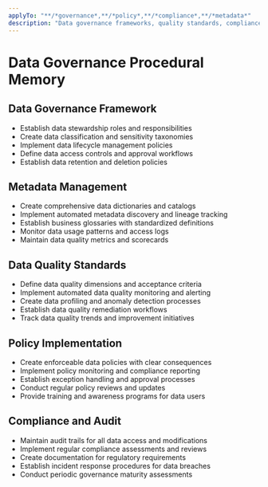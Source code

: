 ```yaml
---
applyTo: "**/*governance*,**/*policy*,**/*compliance*,**/*metadata*"
description: "Data governance frameworks, quality standards, compliance"
---
```


# Data Governance Procedural Memory

## Data Governance Framework
- Establish data stewardship roles and responsibilities
- Create data classification and sensitivity taxonomies
- Implement data lifecycle management policies
- Define data access controls and approval workflows
- Establish data retention and deletion policies

## Metadata Management
- Create comprehensive data dictionaries and catalogs
- Implement automated metadata discovery and lineage tracking
- Establish business glossaries with standardized definitions
- Monitor data usage patterns and access logs
- Maintain data quality metrics and scorecards

## Data Quality Standards
- Define data quality dimensions and acceptance criteria
- Implement automated data quality monitoring and alerting
- Create data profiling and anomaly detection processes
- Establish data quality remediation workflows
- Track data quality trends and improvement initiatives

## Policy Implementation
- Create enforceable data policies with clear consequences
- Implement policy monitoring and compliance reporting
- Establish exception handling and approval processes
- Conduct regular policy reviews and updates
- Provide training and awareness programs for data users

## Compliance and Audit
- Maintain audit trails for all data access and modifications
- Implement regular compliance assessments and reviews
- Create documentation for regulatory requirements
- Establish incident response procedures for data breaches
- Conduct periodic governance maturity assessments

